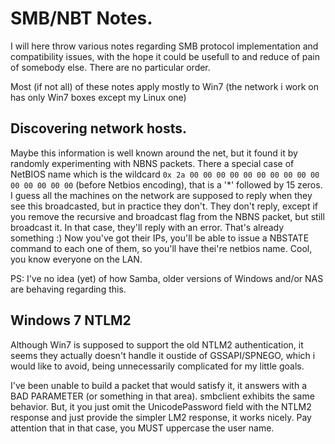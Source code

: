 # SMB/NBT Notes.

I will here throw various notes regarding SMB protocol implementation and
compatibility issues, with the hope it could be usefull to and reduce of pain
of somebody else. There are no particular order.

Most (if not all) of these notes apply mostly to Win7 (the network i work on has
only Win7 boxes except my Linux one)

## Discovering network hosts.

Maybe this information is well known around the net, but it found it by randomly
experimenting with NBNS packets. There a special case of NetBIOS name which is
the wildcard `0x 2a 00 00 00 00 00 00 00 00 00 00 00 00 00 00 00` (before
Netbios encoding), that is a '*' followed by 15 zeros. I guess all the machines
on the network are supposed to reply when they see this broadcasted, but in
practice they don't. They don't reply, except if you remove the recursive and
broadcast flag from the NBNS packet, but still broadcast it. In that case,
they'll reply with an error. That's already something :) Now you've got their
IPs, you'll be able to issue a NBSTATE command to each one of them, so you'll
have thei're netbios name. Cool, you know everyone on the LAN.

PS: I've no idea (yet) of how Samba, older versions of Windows and/or NAS are
behaving regarding this.

## Windows 7 NTLM2

Although Win7 is supposed to support the old NTLM2 authentication, it seems
they actually doesn't handle it oustide of GSSAPI/SPNEGO, which i would like
to avoid, being unnecessarily complicated for my little goals.

I've been unable to build a packet that would satisfy it, it answers with a BAD
PARAMETER (or something in that area). smbclient exhibits the same behavior.
But, it you just omit the UnicodePassword field with the NTLM2 response and just
provide the simpler LM2 response, it works nicely. Pay attention that in that
case, you MUST uppercase the user name.
